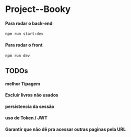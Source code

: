 # Project--Booky

#### Para rodar o back-end

```
npm run start:dev
```

#### Para rodar o front

```
npm run dev
```

## TODOs

#### melhor Tipagem

#### Excluir livros não usados

#### persistencia da sessão

#### uso de Token / JWT

#### Garantir que não dê pra acessar outras paginas pela URL
